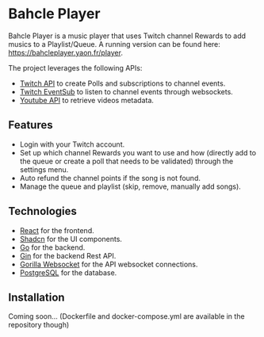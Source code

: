 # Bahcle Player

Bahcle Player is a music player that uses Twitch channel Rewards to add musics to a Playlist/Queue.
A running version can be found here: https://bahcleplayer.yaon.fr/player.

The project leverages the following APIs:

- [Twitch API](https://dev.twitch.tv/docs/api) to create Polls and subscriptions to channel events.
- [Twitch EventSub](https://dev.twitch.tv/docs/eventsub) to listen to channel events through websockets.
- [Youtube API](https://developers.google.com/youtube/v3) to retrieve videos metadata.

## Features

- Login with your Twitch account.
- Set up which channel Rewards you want to use and how (directly add to the queue or create a poll that needs to be
  validated) through the settings menu.
- Auto refund the channel points if the song is not found.
- Manage the queue and playlist (skip, remove, manually add songs).

## Technologies
- [React](https://reactjs.org/) for the frontend.
- [Shadcn](https://shadcn.dev/) for the UI components.
- [Go](https://golang.org/) for the backend.
- [Gin](https://gin-gonic.com) for the backend Rest API.
- [Gorilla Websocket](https://gorilla.github.io) for the API websocket connections.
- [PostgreSQL](https://www.postgresql.org/) for the database.

## Installation

Coming soon... (Dockerfile and docker-compose.yml are available in the repository though)